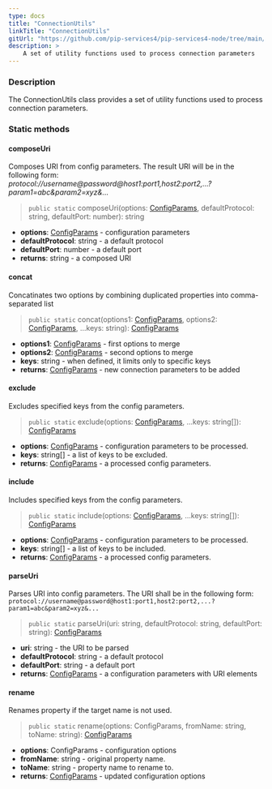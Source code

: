 ```yaml
---
type: docs
title: "ConnectionUtils"
linkTitle: "ConnectionUtils"
gitUrl: "https://github.com/pip-services4/pip-services4-node/tree/main/pip-services4-config-node"
description: >
    A set of utility functions used to process connection parameters
---
```


### Description

The ConnectionUtils class provides a set of utility functions used to process connection parameters.

### Static methods

#### composeUri
Composes URI from config parameters.
The result URI will be in the following form:
*protocol://username@password@host1:port1,host2:port2,...?param1=abc&param2=xyz&...*

> `public static` composeUri(options: [ConfigParams](../../../components/config/config_params), defaultProtocol: string, defaultPort: number): string

- **options**: [ConfigParams](../../../components/config/config_params) - configuration parameters
- **defaultProtocol**: string - a default protocol
- **defaultPort**: number - a default port
- **returns**: string - a composed URI

#### concat
Concatinates two options by combining duplicated properties into comma-separated list

> `public static` concat(options1: [ConfigParams](../../../components/config/config_params), options2: [ConfigParams](../../../components/config/config_params), ...keys: string): [ConfigParams](../../../components/config/config_params)

- **options1**: [ConfigParams](../../../components/config/config_params) - first options to merge
- **options2**: [ConfigParams](../../../components/config/config_params) - second options to merge
- **keys**: string - when defined, it limits only to specific keys
- **returns**: [ConfigParams](../../../components/config/config_params) - new connection parameters to be added


#### exclude
Excludes specified keys from the config parameters.

> `public static` exclude(options: [ConfigParams](../../../components/config/config_params), ...keys: string[]): [ConfigParams](../../../components/config/config_params)

- **options**: [ConfigParams](../../../components/config/config_params) - configuration parameters to be processed.
- **keys**: string[] - a list of keys to be excluded.
- **returns**: [ConfigParams](../../../components/config/config_params) - a processed config parameters.


#### include
Includes specified keys from the config parameters.

> `public static` include(options: [ConfigParams](../../../components/config/config_params), ...keys: string[]): [ConfigParams](../../../components/config/config_params)

- **options**: [ConfigParams](../../../components/config/config_params) - configuration parameters to be processed.
- **keys**: string[] - a list of keys to be included.
- **returns**: [ConfigParams](../../../components/config/config_params) - a processed config parameters.


#### parseUri
Parses URI into config parameters.
The URI shall be in the following form:
`protocol://username@password@host1:port1,host2:port2,...?param1=abc&param2=xyz&...`

> `public static` parseUri(uri: string, defaultProtocol: string, defaultPort: string): [ConfigParams](../../../components/config/config_params)

- **uri**: string - the URI to be parsed
- **defaultProtocol**: string - a default protocol
- **defaultPort**: string - a default port
- **returns**: [ConfigParams](../../../components/config/config_params) - a configuration parameters with URI elements


#### rename
Renames property if the target name is not used.

> `public static` rename(options: ConfigParams, fromName: string, toName: string): [ConfigParams](../../../components/config/config_params)

- **options**: ConfigParams - configuration options 
- **fromName**: string - original property name.
- **toName**: string - property name to rename to.
- **returns**: [ConfigParams](../../../components/config/config_params) - updated configuration options